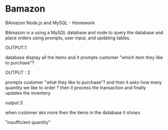 # Bamazon

BAmazon
Node.js and MySQL - Homework

BAmazon is a using a MySQL database and node to query the database and place orders using prompts, user input, and updating tables.

OUTPUT:1

database display all the items
and it prompts customer "which item they like to purchase"?

OUTPUT : 2

prompts customer "what they like to purchase"?
and then it asks how many quantity we like to order ?
then it process the transaction and
finally updates the inventory

output:3

when customer aks more then the items in the database it shows

"insufficient quantity"
